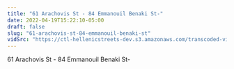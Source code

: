 ```yaml
---
title: "61 Arachovis St - 84 Emmanouil Benaki St-"
date: 2022-04-19T15:22:10-05:00
draft: false
slug: "61-arachovis-st-84-emmanouil-benaki-st"
vidSrc: "https://ctl-hellenicstreets-dev.s3.amazonaws.com/transcoded-videos/61%20Arachovis%20St%20-%2084%20Emmanouil%20Benaki%20St-.mp4"
---
```


61 Arachovis St - 84 Emmanouil Benaki St-
